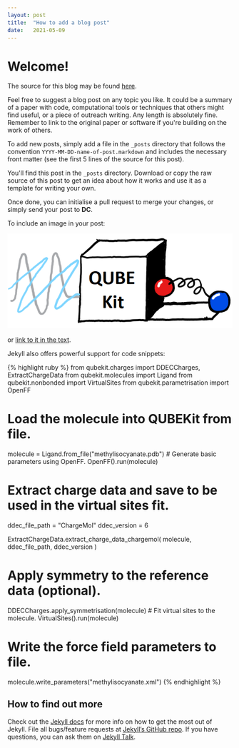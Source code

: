 ```yaml
---
layout: post
title:  "How to add a blog post"
date:   2021-05-09
---
```


# Welcome!

The source for this blog may be found [here][blog-source].

Feel free to suggest a blog post on any topic you like. It could be a summary of a paper with code, computational tools or techniques that others might find useful, or a piece of outreach writing. Any length is absolutely fine. Remember to link to the original paper or software if you're building on the work of others.

To add new posts, simply add a file in the `_posts` directory that follows the convention `YYYY-MM-DD-name-of-post.markdown` and includes the necessary front matter (see the first 5 lines of the source for this post).

You'll find this post in the `_posts` directory. Download or copy the raw source of this post to get an idea about how it works and use it as a template for writing your own.

Once done, you can initialise a pull request to merge your changes, or simply send your post to **DC**.

To include an image in your post:

![QUBEKit logo](/assets/QuBeKit.png)

or [link to it in the text](/assets/QuBeKit.png).

Jekyll also offers powerful support for code snippets:

{% highlight ruby %}
from qubekit.charges import DDECCharges, ExtractChargeData
from qubekit.molecules import Ligand
from qubekit.nonbonded import VirtualSites
from qubekit.parametrisation import OpenFF

# Load the molecule into QUBEKit from file.
molecule = Ligand.from_file("methylisocyanate.pdb") # Generate basic parameters using OpenFF.
OpenFF().run(molecule)

# Extract charge data and save to be used in the virtual sites fit.
ddec_file_path = "ChargeMol"
ddec_version = 6

ExtractChargeData.extract_charge_data_chargemol(
    molecule, ddec_file_path, ddec_version
)

# Apply symmetry to the reference data (optional).
DDECCharges.apply_symmetrisation(molecule) # Fit virtual sites to the molecule.
VirtualSites().run(molecule)

# Write the force field parameters to file.
molecule.write_parameters("methylisocyanate.xml")
{% endhighlight %}

## How to find out more

Check out the [Jekyll docs][jekyll-docs] for more info on how to get the most out of Jekyll. File all bugs/feature requests at [Jekyll’s GitHub repo][jekyll-gh]. If you have questions, you can ask them on [Jekyll Talk][jekyll-talk].

[blog-source]: https://github.com/cole-group/cole-group.github.io
[jekyll-docs]: https://jekyllrb.com/docs/home
[jekyll-gh]:   https://github.com/jekyll/jekyll
[jekyll-talk]: https://talk.jekyllrb.com/
